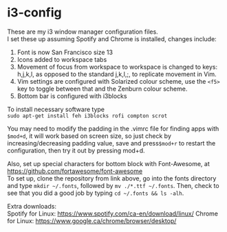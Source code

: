 # i3-config
These are my i3 window manager configuration files.  
I set these up assuming Spotify and Chrome is installed, changes include:  
1. Font is now San Francisco size 13  
2. Icons added to workspace tabs  
3. Movement of focus from workspace to workspace is changed to keys: h,j,k,l, as opposed to the standard j,k,l,;, to replicate movement in Vim.  
4. Vim settings are configured with Solarized colour scheme, use the `<f5>` key to toggle between that and the Zenburn colour scheme.  
5. Bottom bar is configured with i3blocks  
  
To install necessary software type  
`sudo apt-get install feh i3blocks rofi compton scrot`  
  
You may need to modify the padding in the .vimrc file for finding apps with `$mod+d`, it will work based on screen size, so just check by increasing/decreasing padding value, save and press`$mod+r` to restart the configuration, then try it out by pressing mod+d.  
  
Also, set up special characters for bottom block with Font-Awesome, at https://github.com/fortawesome/font-awesome  
To set up, clone the repository from link above, go into the fonts directory and type `mkdir ~/.fonts`, followed by `mv ./*.ttf ~/.fonts`. Then, check to see that you did a good job by typing `cd ~/.fonts && ls -alh`.

Extra downloads:  
Spotify for Linux: https://www.spotify.com/ca-en/download/linux/
Chrome for Linux: https://www.google.ca/chrome/browser/desktop/

